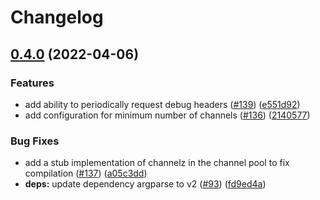 # Changelog

## [0.4.0](https://github.com/GoogleCloudPlatform/grpc-gcp-node/compare/v0.3.3...v0.4.0) (2022-04-06)


### Features

* add ability to periodically request debug headers ([#139](https://github.com/GoogleCloudPlatform/grpc-gcp-node/issues/139)) ([e551d92](https://github.com/GoogleCloudPlatform/grpc-gcp-node/commit/e551d92cc73909fadd3df3f541be6870137bd24c))
* add configuration for minimum number of channels ([#136](https://github.com/GoogleCloudPlatform/grpc-gcp-node/issues/136)) ([2140577](https://github.com/GoogleCloudPlatform/grpc-gcp-node/commit/2140577e897391712215766567dd85226945b56a))


### Bug Fixes

* add a stub implementation of channelz in the channel pool to fix compilation ([#137](https://github.com/GoogleCloudPlatform/grpc-gcp-node/issues/137)) ([a05c3dd](https://github.com/GoogleCloudPlatform/grpc-gcp-node/commit/a05c3dddeda6a31981d4124f2279f27f818c5c5a))
* **deps:** update dependency argparse to v2 ([#93](https://github.com/GoogleCloudPlatform/grpc-gcp-node/issues/93)) ([fd9ed4a](https://github.com/GoogleCloudPlatform/grpc-gcp-node/commit/fd9ed4a9a5f50d87c77da6e98227f580bc70595e))
